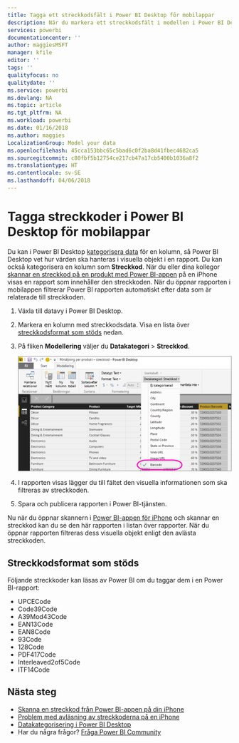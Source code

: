 ```yaml
---
title: Tagga ett streckkodsfält i Power BI Desktop för mobilappar
description: När du markera ett streckkodsfält i modellen i Power BI Desktop kan du filtrera data för streckkoder automatiskt i Power BI-appen på din iPhone.
services: powerbi
documentationcenter: ''
author: maggiesMSFT
manager: kfile
editor: ''
tags: ''
qualityfocus: no
qualitydate: ''
ms.service: powerbi
ms.devlang: NA
ms.topic: article
ms.tgt_pltfrm: NA
ms.workload: powerbi
ms.date: 01/16/2018
ms.author: maggies
LocalizationGroup: Model your data
ms.openlocfilehash: 45cca153bbc65c5bad6c0f2ba8d41fbec4682ca5
ms.sourcegitcommit: c80fbf5b12754ce217cb47a17cb5400b1036a8f2
ms.translationtype: HT
ms.contentlocale: sv-SE
ms.lasthandoff: 04/06/2018
---
```

# <a name="tag-barcodes-in-power-bi-desktop-for-the-mobile-apps"></a>Tagga streckkoder i Power BI Desktop för mobilappar
Du kan i Power BI Desktop [kategorisera data](desktop-data-categorization.md) för en kolumn, så Power BI Desktop vet hur värden ska hanteras i visuella objekt i en rapport. Du kan också kategorisera en kolumn som **Streckkod**. När du eller dina kollegor [skannar en streckkod på en produkt med Power BI-appen](mobile-apps-scan-barcode-iphone.md) på en iPhone visas en rapport som innehåller den streckkoden. När du öppnar rapporten i mobilappen filtrerar Power BI rapporten automatiskt efter data som är relaterade till streckkoden.

1. Växla till datavy i Power BI Desktop.
2. Markera en kolumn med streckkodsdata. Visa en lista över [streckkodsformat som stöds](#supported-barcode-formats) nedan.
3. På fliken **Modellering** väljer du **Datakategori** > **Streckkod**.
   
    ![Listan Datakategori](media/desktop-mobile-barcodes/power-bi-desktop-barcode.png)
4. I rapporten visas lägger du till fältet den visuella informationen som ska filtreras av streckkoden.
5. Spara och publicera rapporten i Power BI-tjänsten.

Nu när du öppnar skannern i [Power BI-appen för iPhone](mobile-ios-ipad-iphone-apps.md) och skannar en streckkod kan du se den här rapporten i listan över rapporter. När du öppnar rapporten filtreras dess visuella objekt enligt den avlästa streckkoden.

## <a name="supported-barcode-formats"></a>Streckkodsformat som stöds
Följande streckkoder kan läsas av Power BI om du taggar dem i en Power BI-rapport: 

* UPCECode 
* Code39Code  
* A39Mod43Code 
* EAN13Code 
* EAN8Code  
* 93Code  
* 128Code 
* PDF417Code 
* Interleaved2of5Code 
* ITF14Code 

## <a name="next-steps"></a>Nästa steg
* [Skanna en streckkod från Power BI-appen på din iPhone](mobile-apps-scan-barcode-iphone.md)
* [Problem med avläsning av streckkoderna på en iPhone](mobile-apps-scan-barcode-iphone.md#issues-with-scanning-a-barcode)
* [Datakategorisering i Power BI Desktop](desktop-data-categorization.md)  
* Har du några frågor? [Fråga Power BI Community](http://community.powerbi.com/)

